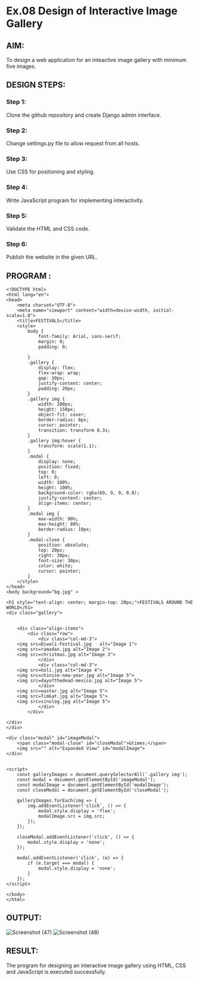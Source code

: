 # Ex.08 Design of Interactive Image Gallery

## AIM:
To design a web application for an inteactive image gallery with minimum five images.

## DESIGN STEPS:

### Step 1:
Clone the github repository and create Django admin interface.

### Step 2:
Change settings.py file to allow request from all hosts.

### Step 3:
Use CSS for positioning and styling.

### Step 4:
Write JavaScript program for implementing interactivity.

### Step 5:
Validate the HTML and CSS code.

### Step 6:
Publish the website in the given URL.

## PROGRAM :
```
<!DOCTYPE html>
<html lang="en">
<head>
    <meta charset="UTF-8">
    <meta name="viewport" content="width=device-width, initial-scale=1.0">
    <title>FESTIVALS</title>
    <style>
        body {
            font-family: Arial, sans-serif;
            margin: 0;
            padding: 0;
             
        }
        .gallery {
            display: flex;
            flex-wrap: wrap;
            gap: 10px;
            justify-content: center;
            padding: 20px;
        }
        .gallery img {
            width: 200px;
            height: 150px;
            object-fit: cover;
            border-radius: 8px;
            cursor: pointer;
            transition: transform 0.3s;
        }
        .gallery img:hover {
            transform: scale(1.1);
        }
        .modal {
            display: none;
            position: fixed;
            top: 0;
            left: 0;
            width: 100%;
            height: 100%;
            background-color: rgba(69, 9, 9, 0.8);
            justify-content: center;
            align-items: center;
        }
        .modal img {
            max-width: 90%;
            max-height: 80%;
            border-radius: 10px;
        }
        .modal-close {
            position: absolute;
            top: 20px;
            right: 30px;
            font-size: 30px;
            color: white;
            cursor: pointer;
        }
    </style>
</head>
<body background="bg.jpg" >

<h1 style="text-align: center; margin-top: 20px;">FESTIVALS AROUND THE WORLD</h1>
<div class="gallery">
    
    
    <div class="align-items">
        <div class="row">
            <div class="col-md-3">
    <img src=Diwali-Festival.jpg   alt="Image 1">
    <img src=ramadan.jpg alt="Image 2">
    <img src=christmas.jpg alt="Image 3">
            </div>
            <div class="col-md-3">
    <img src=holi.jpg alt="Image 4">
    <img src=chinise-new-year.jpg alt="Image 5">
    <img src=dayofthedead-mexico.jpg alt="Image 5">
            </div>
    <img src=easter.jpg alt="Image 5">
    <img src=Timkat.jpg alt="Image 5">
    <img src=sinulog.jpg alt="Image 5">
            </div>
        </div>
    
</div>
</div>

<div class="modal" id="imageModal">
    <span class="modal-close" id="closeModal">&times;</span>
    <img src="" alt="Expanded View" id="modalImage">
</div>


<script>
    const galleryImages = document.querySelectorAll('.gallery img');
    const modal = document.getElementById('imageModal');
    const modalImage = document.getElementById('modalImage');
    const closeModal = document.getElementById('closeModal');

    galleryImages.forEach(img => {
        img.addEventListener('click', () => {
            modal.style.display = 'flex';
            modalImage.src = img.src;
        });
    });

    closeModal.addEventListener('click', () => {
        modal.style.display = 'none';
    });

    modal.addEventListener('click', (e) => {
        if (e.target === modal) {
            modal.style.display = 'none';
        }
    });
</script>

</body>
</html>
```
## OUTPUT:
![Screenshot (47)](https://github.com/user-attachments/assets/02699244-645b-4f35-915c-b376cf4c3cda)
![Screenshot (48)](https://github.com/user-attachments/assets/33472054-5837-4824-849e-0cef48c3bb3f)

## RESULT:
The program for designing an interactive image gallery using HTML, CSS and JavaScript is executed successfully.
